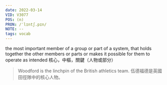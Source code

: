 ```yaml
---
date: 2022-03-14
VID: V3077
POS: (n)
PRON: /ˈlɪntʃ.pɪn/
NOTE: --
tags: vocab
---
```


the most important member of a group or part of a system, that holds together the other members or parts or makes it possible for them to operate as intended 核心，中樞，關鍵（人物或部分） 

>Woodford is the linchpin of the British athletics team. 伍德福德是英國田徑隊中的核心人物。